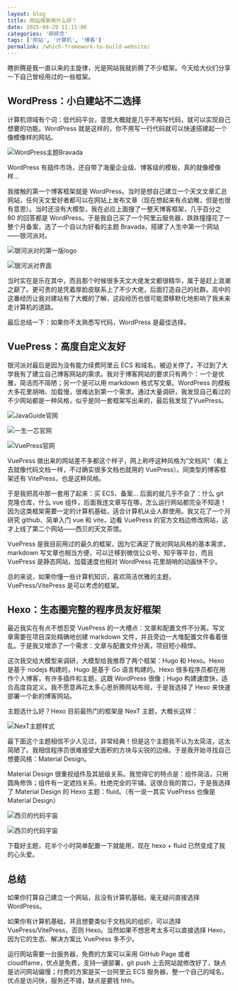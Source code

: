 ```yaml
---
layout: blog
title: 网站框架用什么好？
date: 2025-09-29 11:11:00
categories: '碎碎念'
tags: ['网站', '计算机', '博客']
permalink: /which-framework-to-build-website/
---
```

瞎折腾是我一直以来的主旋律，光是网站我就折腾了不少框架。今天给大伙们分享一下自己曾经用过的一些框架。

## WordPress：小白建站不二选择

计算机领域有个词：低代码平台，意思大概就是几乎不用写代码，就可以实现自己想要的功能。WordPress 就是这样的，你不用写一行代码就可以快速搭建起一个像模像样的网站。

![WordPress主题Bravada](https://raw.githubusercontent.com/MrSibe/obsidian_images/main/20250929095557.png)

WordPress 有插件市场，还自带了海量企业级、博客级的模板，真的就像模像样...

我接触的第一个博客框架就是 WordPress。当时是想自己建立一个天文文章汇总网站，任何天文爱好者都可以在网站上发布文章（现在想起来有点幼稚，但是也很有意思）。当时还没有大模型，我在必应上面搜了一整天博客框架，几乎百分之 80 的回答都是 WordPress。于是我自己买了一个阿里云服务器，跌跌撞撞花了一整个月备案，选了一个自以为好看的主题 Bravada，搭建了人生中第一个网站——银河派对。

![银河派对的第一版logo](https://raw.githubusercontent.com/MrSibe/obsidian_images/main/dd75d40b13924f2f68423984983cb53c.png)

![银河派对界面](https://raw.githubusercontent.com/MrSibe/obsidian_images/main/b70b5300940119ef46f11380bf0d283a.png)

当时实在是乐在其中，而且那个时候很多天文大佬发文都很精华，属于是赶上浪潮之巅了。更可贵的是凭着厚脸皮联系上了不少大佬，后面打造自己的社群。高中的这番经历让我对建站有了大概的了解，这段经历也很可能潜移默化地影响了我未来走计算机的道路。

最后总结一下：如果你不太熟悉写代码，WordPress 是最佳选择。

## VuePress：高度自定义友好

银河派对最后是因为没有能力续费阿里云 ECS 和域名，被迫关停了。不过到了大学我有了建立自己博客网站的需求。我对于博客网站的要求只有两个：一个是优雅，简洁而不简陋；另一个是可以用 markdown 格式写文章。WordPress 的模板大多花里胡哨、加载慢，很难达到第一个需求。通过大量调研，我发现自己看过的不少网站都是一种风格，似乎是同一套框架写出来的，最后我发现了VuePress。

![JavaGuide官网](https://raw.githubusercontent.com/MrSibe/obsidian_images/main/20250929102936.png)

![一生一芯官网](https://raw.githubusercontent.com/MrSibe/obsidian_images/main/20250929103003.png)

![VuePress官网](https://raw.githubusercontent.com/MrSibe/obsidian_images/main/20250929103021.png)

VuePress 做出来的网站差不多都这个样子，网上称呼这种风格为“文档风”（看上去就像代码文档一样，不过确实很多文档也就用的 VuePress）。同类型的博客框架还有 VitePress，也是这种风格。

于是我把高中那一套用了起来：买 ECS、备案... 后面的就几乎不会了：什么 git 克隆仓库，什么 vue 组件，后面我连文章写在哪，怎么运行网站都完全不知道！因为这类框架需要一定的计算机基础，适合计算机从业人群使用。我又花了一个月研究 github、简单入门 vue 和 vite，边看 VuePress 的官方文档边修改网站，这才上线了第二个网站——西贝的天文茶馆。

VuePress 是我目前用过的最久的框架，因为它满足了我对网站风格的基本需求，markdown 写文章也相当方便，可以迁移到微信公众号、知乎等平台，而且 VuePress 是静态网站，加载速度也相对 WordPress 花里胡哨的动画快不少。

总的来说，如果你懂一些计算机知识，喜欢简洁优雅的主题，VuePress/VitePress 是可以考虑的框架。

## Hexo：生态圈完整的程序员友好框架

最近我实在有点不想忍受 VuePress 的一大槽点：文章和配置文件不分离。写文章需要在项目深处精确地创建 markdown 文件，并且旁边一大堆配置文件看着很乱。于是我又增添了一个需求：文章与配置文件分离，项目短小精悍。

这次我交给大模型来调研，大模型给我推荐了两个框架：Hugo 和 Hexo。Hexo 是基于 nodejs 构建的，Hugo 是基于 Go 语言构建的。Hexo 很多程序员都在用作个人博客，有许多插件和主题，这跟 WordPress 很像；Hugo 构建速度快，适合高度自定义。我不愿意再花太多心思折腾网站布局，于是我选择了 Hexo 来快速部署一个新的博客网站。

主题选什么好？Hexo 目前最热门的框架是 NexT 主题，大概长这样：

![NexT主题样式](https://user-images.githubusercontent.com/16272760/63487983-da41b080-c4df-11e9-951c-64883a8a5e9b.png)

最下面这个主题相信不少人见过，非常经典！但是这个主题我不认为太简洁，这太简陋了。我相信程序员很难接受大面积的方块与尖锐的边缘。于是我开始寻找自己想要风格：Material Design。

Material Design 很重视组件及其层级关系。我觉得它的特点是：组件简洁，只用圆角修饰；组件有一定遮挡关系，杜绝完全的平铺。这很合我的胃口，于是我选择了 Material Design 的 Hexo 主题：fluid。（有一说一其实 VuePress 也像是 Material Design）

![西贝的代码宇宙](https://raw.githubusercontent.com/MrSibe/obsidian_images/main/20250929110249.png)

![西贝的代码宇宙](https://raw.githubusercontent.com/MrSibe/obsidian_images/main/20250929110303.png)

下载好主题，花半个小时简单配置一下就能用，现在 hexo + fluid 已然变成了我的心头爱。

## 总结

如果你打算自己建立一个网站，且没有计算机基础，毫无疑问直接选择 WordPress。

如果你有计算机基础，并且想要类似于文档风的组织，可以选择 VuePress/VitePress，否则 Hexo。当然如果不想思考太多可以直接选择 Hexo，因为它的生态、解决方案比 VuePress 多不少。

运行网站需要一台服务器，免费的方案可以采用 GitHub Page 或者 cloudflame，优点是免费，支持一键部署，git push 上去网站就修改好了，缺点是访问网站偏慢；付费的方案是买一台阿里云 ECS 服务器，整一个自己的域名，优点是访问快，服务还不错，缺点是要钱 hhh。
